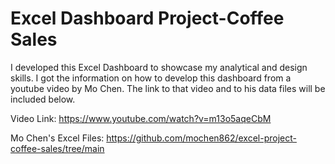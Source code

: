 # Excel Dashboard Project-Coffee Sales
I developed this Excel Dashboard to showcase my analytical and design skills. I got the information on how to develop this dashboard from a youtube video by Mo Chen. The link to that video and to his data files will be included below.

Video Link: https://www.youtube.com/watch?v=m13o5aqeCbM

Mo Chen's Excel Files: https://github.com/mochen862/excel-project-coffee-sales/tree/main
